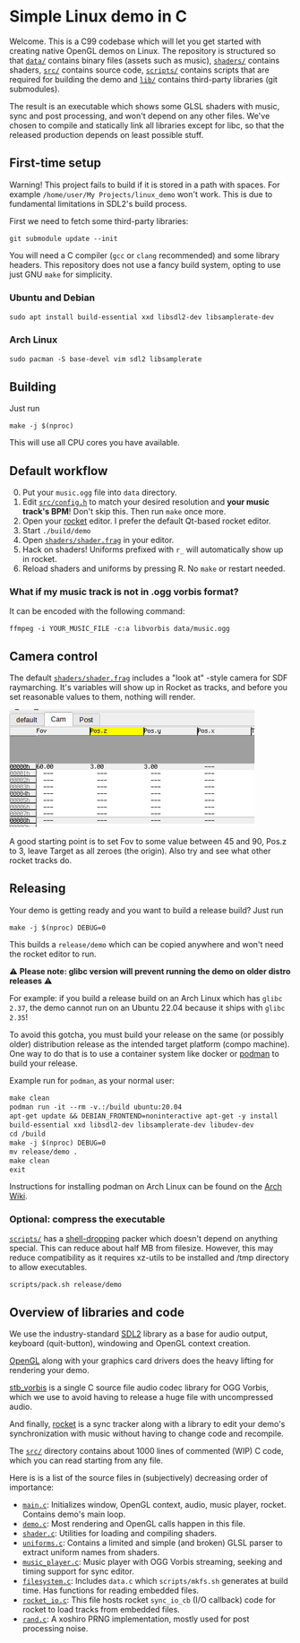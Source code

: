 # Simple Linux demo in C

Welcome. This is a C99 codebase which will let you get started with creating
native OpenGL demos on Linux. The repository is structured so that
[`data/`](data/) contains binary files (assets such as music),
[`shaders/`](shaders/) contains shaders,
[`src/`](src/) contains source code,
[`scripts/`](scripts/) contains scripts
that are required for building the demo and
[`lib/`](lib/) contains third-party libraries (git submodules).

The result is an executable which shows some GLSL shaders with music,
sync and post processing, and won't depend on any other files.
We've chosen to compile and statically link all libraries except for libc,
so that the released production depends on least possible stuff.

## First-time setup

Warning! This project fails to build if it is stored in a path with spaces.
For example `/home/user/My Projects/linux_demo` won't work. This is due to
fundamental limitations in SDL2's build process.

First we need to fetch some third-party libraries:

```
git submodule update --init
```

You will need a C compiler (`gcc` or `clang` recommended) and some library
headers. This repository does not use a fancy build system, opting to use just
GNU `make` for simplicity.

### Ubuntu and Debian

```
sudo apt install build-essential xxd libsdl2-dev libsamplerate-dev
```

### Arch Linux

```
sudo pacman -S base-devel vim sdl2 libsamplerate
```

## Building

Just run

```
make -j $(nproc)
```

This will use all CPU cores you have available.

## Default workflow

0. Put your `music.ogg` file into `data` directory.
1. Edit [`src/config.h`](src/config.h) to match your desired resolution and **your music track's BPM**! Don't skip this. Then run `make` once more.
2. Open your [rocket](https://rocket.github.io/) editor. I prefer the default Qt-based rocket editor.
3. Start `./build/demo`
4. Open [`shaders/shader.frag`](shaders/shader.frag) in your editor.
5. Hack on shaders! Uniforms prefixed with `r_` will automatically show up in rocket.
6. Reload shaders and uniforms by pressing R. No `make` or restart needed.

### What if my music track is not in .ogg vorbis format?

It can be encoded with the following command:

```
ffmpeg -i YOUR_MUSIC_FILE -c:a libvorbis data/music.ogg
```

## Camera control

The default [`shaders/shader.frag`](shaders/shader.frag) includes a "look at"
-style camera for SDF raymarching. It's variables will show up in Rocket as
tracks, and before you set reasonable values to them, nothing will render.

![Camera controls in Rocket](doc/rocketcam.png)

A good starting point is to set Fov to some value between 45 and 90,
Pos.z to 3, leave Target as all zeroes (the origin).
Also try and see what other rocket tracks do.

## Releasing

Your demo is getting ready and you want to build a release build? Just run

```
make -j $(nproc) DEBUG=0
```

This builds a `release/demo` which can be copied anywhere and won't need the
rocket editor to run.

:warning: **Please note: glibc version will prevent running the demo on older distro releases** :warning:

For example: if you build a release build on an Arch Linux which has `glibc 2.37`,
the demo cannot run on an Ubuntu 22.04 because it ships with `glibc 2.35`!

To avoid this gotcha, you must build your release on the same (or possibly older)
distribution release as the intended target platform (compo machine).
One way to do that is to use a container system like docker or [podman](https://podman.io/) to build your release.

Example run for `podman`, as your normal user:
```
make clean
podman run -it --rm -v.:/build ubuntu:20.04
apt-get update && DEBIAN_FRONTEND=noninteractive apt-get -y install build-essential xxd libsdl2-dev libsamplerate-dev libudev-dev
cd /build
make -j $(nproc) DEBUG=0
mv release/demo .
make clean
exit
```

Instructions for installing podman on Arch Linux can be found on the [Arch Wiki](https://wiki.archlinux.org/title/Podman).

### Optional: compress the executable

[`scripts/`](scripts/) has a [shell-dropping](https://in4k.github.io/wiki/linux#compression)
packer which doesn't depend on anything special.
This can reduce about half MB from filesize.
However, this may reduce compatibility as it requires xz-utils
to be installed and /tmp directory to allow executables.

```
scripts/pack.sh release/demo
```

## Overview of libraries and code

We use the industry-standard [SDL2](https://www.libsdl.org/) library as a base for audio output,
keyboard (quit-button), windowing and OpenGL context creation.

[OpenGL](https://docs.gl) along with your graphics card drivers does the heavy lifting for
rendering your demo.

[stb_vorbis](https://github.com/nothings/stb/blob/master/stb_vorbis.c)
is a single C source file audio codec library for OGG Vorbis,
which we use to avoid having to release a huge file with uncompressed audio.

And finally, [rocket](https://rocket.github.io/) is a sync tracker along with a library to edit
your demo's synchronization with music without having to change code and recompile.

The [`src/`](src/) directory contains about 1000 lines of commented (WIP) C code,
which you can read starting from any file.

Here is is a list of the source files in (subjectively) decreasing order of importance:
- [`main.c`](src/main.c): Initializes window, OpenGL context, audio, music player, rocket. Contains demo's main loop.
- [`demo.c`](src/demo.c): Most rendering and OpenGL calls happen in this file.
- [`shader.c`](src/shader.c): Utilities for loading and compiling shaders.
- [`uniforms.c`](src/uniforms.c): Contains a limited and simple (and broken) GLSL parser to extract uniform names from shaders.
- [`music_player.c`](src/music_player.c): Music player with OGG Vorbis streaming, seeking and timing support for sync editor.
- [`filesystem.c`](src/filesystem.c): Includes `data.c` which `scripts/mkfs.sh` generates at build time. Has functions for reading embedded files.
- [`rocket_io.c`](src/rocket_io.c): This file hosts rocket `sync_io_cb` (I/O callback) code for rocket to load tracks from embedded files.
- [`rand.c`](src/rand.c): A xoshiro PRNG implementation, mostly used for post processing noise.
